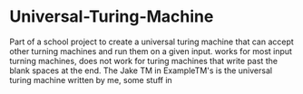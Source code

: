 # Universal-Turing-Machine
Part of a school project to create a universal turing machine that can accept other turning machines and run them on a given input.
works for most input turning machines, does not work for turing machines that write past the blank spaces at the end.
The Jake TM in ExampleTM's is the universal turing machine written by me, some stuff in
